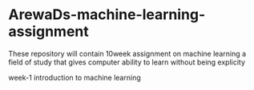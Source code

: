 # ArewaDs-machine-learning-assignment
These repository will contain 10week assignment on machine learning a field of study that gives computer ability to learn without being explicity 

week-1                                                                                         introduction to machine learning


